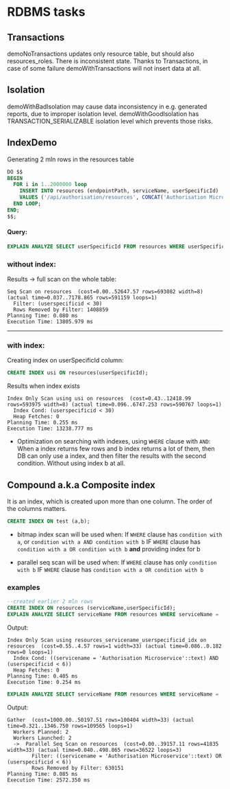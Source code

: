 # RDBMS tasks
## Transactions
demoNoTransactions updates only resource table, but should also resources_roles. There is inconsistent state.
  Thanks to Transactions, in case of some failure demoWithTransactions will not insert data at all.
## Isolation
demoWithBadIsolation may cause data inconsistency in e.g. generated reports, due to improper isolation level. demoWithGoodIsolation has TRANSACTION_SERIALIZABLE isolation level which prevents those risks.
## IndexDemo
  Generating 2 mln rows in the resources table
```sql
DO $$
BEGIN
  FOR i in 1..2000000 loop
    INSERT INTO resources (endpointPath, serviceName, userSpecificId)
    VALUES ('/api/authorisation/resources', CONCAT('Authorisation Microservice', i), random()*100);
  END LOOP;
END;
$$;
```
#### Query: 
```sql
EXPLAIN ANALYZE SELECT userSpecificId FROM resources WHERE userSpecificId < 30;
```

### without index:
Results -> full scan on the whole table:
```
Seq Scan on resources  (cost=0.00..52647.57 rows=693082 width=8) (actual time=0.037..7178.865 rows=591159 loops=1)
  Filter: (userspecificid < 30)
  Rows Removed by Filter: 1408859
Planning Time: 0.080 ms
Execution Time: 13805.979 ms

```
---
### with index:
Creating index on userSpecificId column:
```sql
CREATE INDEX usi ON resources(userSpecificId);
```

Results when index exists
```
Index Only Scan using usi on resources  (cost=0.43..12418.99 rows=593975 width=8) (actual time=0.096..6747.253 rows=590767 loops=1)
  Index Cond: (userspecificid < 30)
  Heap Fetches: 0
Planning Time: 0.255 ms
Execution Time: 13238.777 ms
```
* Optimization on searching with indexes, using `WHERE` clause with `AND`:
    When a index returns few rows and b index returns a lot of them, then DB can only use a index, and then filter the results with the second condition. Without using index b at all.

## Compound a.k.a Composite index
It is an index, which is created upon more than one column. The order of the columns matters.
```sql
CREATE INDEX ON test (a,b);
```
* bitmap index scan will be used when:
If `WHERE` clause has `condition with a`, or `condition with a AND condition with b`
IF `WHERE` clause has `condition with a OR condition with b` <b>and</b> providing index for b

* parallel seq scan will be used when:
If `WHERE` clause has only `condition with b`
IF `WHERE` clause has `condition with a OR condition with b`

### examples
```sql
--created earlier 2 mln rows
CREATE INDEX ON resources (serviceName,userSpecificId);
EXPLAIN ANALYZE SELECT serviceName FROM resources WHERE serviceName = 'Authorisation Microservice' AND userSpecificId < 6; 
```
Output:
```
Index Only Scan using resources_servicename_userspecificid_idx on resources  (cost=0.55..4.57 rows=1 width=33) (actual time=0.086..0.182 rows=0 loops=1)
  Index Cond: ((servicename = 'Authorisation Microservice'::text) AND (userspecificid < 6))
  Heap Fetches: 0
Planning Time: 0.405 ms
Execution Time: 0.254 ms
```

```sql
EXPLAIN ANALYZE SELECT serviceName FROM resources WHERE serviceName = 'Authorisation Microservice' OR userSpecificId < 6; 
```
Output:
```
Gather  (cost=1000.00..50197.51 rows=100404 width=33) (actual time=0.321..1346.750 rows=109565 loops=1)
  Workers Planned: 2
  Workers Launched: 2
  ->  Parallel Seq Scan on resources  (cost=0.00..39157.11 rows=41835 width=33) (actual time=0.040..498.865 rows=36522 loops=3)
        Filter: ((servicename = 'Authorisation Microservice'::text) OR (userspecificid < 6))
        Rows Removed by Filter: 630151
Planning Time: 0.085 ms
Execution Time: 2572.350 ms
```